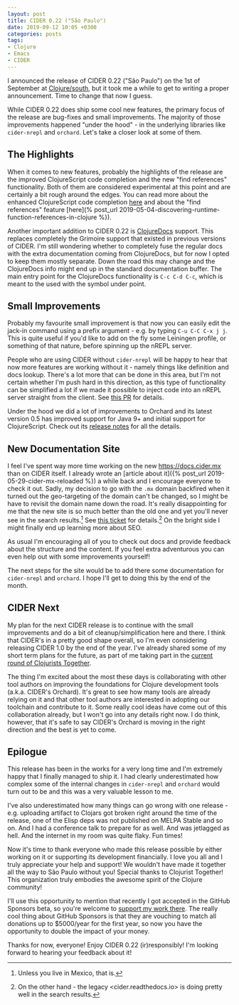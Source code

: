 ```yaml
---
layout: post
title: CIDER 0.22 ("São Paulo")
date: 2019-09-12 10:05 +0300
categories: posts
tags:
- Clojure
- Emacs
- CIDER
---
```


I announced the release of CIDER 0.22 ("São Paulo") on the 1st of September at
[Clojure/south](https://clojure-south.com/), but it took me a while to get to writing a proper announcement.
Time to change that now I guess.

While CIDER 0.22 does ship some cool new features, the primary focus of the release are bug-fixes and small improvements.
The majority of those improvements happened "under the hood" - in the underlying libraries like `cider-nrepl` and `orchard`.
Let's take a closer look at some of them.

<!--more-->

## The Highlights

When it comes to new features, probably the highlights of the release are the improved ClojureScript code completion and the new "find references" functionality.
Both of them are considered experimental at this point and are certainly a bit rough around the edges.
You can read more about the enhanced ClojureScript code completion [here](https://github.com/rksm/clj-suitable)
and about the "find references" feature [here](% post_url 2019-05-04-discovering-runtime-function-references-in-clojure %}).

Another important addition to CIDER 0.22 is [ClojureDocs](https://clojuredocs.org) support.
This replaces completely the Grimoire support that existed in previous versions of CIDER.
I'm still wondering whether to completely fuse the regular docs with the extra documentation coming from ClojureDocs, but for now I opted to keep them mostly separate.
Down the road this may change and the ClojureDocs info might end up in the standard documentation buffer.
The main entry point for the ClojureDocs functionality is `C-c C-d C-c`, which is meant to the used with the symbol under point.

## Small Improvements

Probably my favourite small improvement is that now you can easily edit the jack-in command using a prefix argument - e.g. by typing `C-u C-C C-x j j`.
This is quite useful if you'd like to add on the fly some Leiningen profile, or something of that nature, before spinning up the nREPL server.

People who are using CIDER without `cider-nrepl` will be happy to hear that now more features are working without it - namely things like definition and docs lookup.
There's a lot more that can be done in this area, but I'm not certain whether I'm push hard in this direction, as this type of
functionality can be simplified a lot if we made it possible to inject code into an nREPL server straight from the client. See [this PR](https://github.com/nrepl/nrepl/pull/109)
for details.

Under the hood we did a lot of improvements to Orchard and its latest version 0.5 has improved support for Java 9+ and initial support for ClojureScript.
Check out its [release notes](https://github.com/clojure-emacs/orchard/releases/tag/v0.5.0) for all the details.

## New Documentation Site

I feel I've spent way more time working on the new <https://docs.cider.mx> than on CIDER itself.
I already wrote an [article about it]({% post_url 2019-05-29-cider-mx-reloaded %}) a while back and I encourage everyone to check it out.
Sadly, my decision to go with the `.mx` domain backfired when it turned out the geo-targeting of the domain can't be changed, so I might be have to revisit the domain name down the road.
It's really disappointing for me that the new site is so much better than the old one and yet you'll never see in the search results.[^1]
See [this ticket](https://github.com/clojure-emacs/cider/issues/2695) for details.[^2] On the bright side I might finally end up learning
more about SEO.

As usual I'm encouraging all of you to check out docs and provide feedback about the structure and the content. If you feel extra adventurous
you can even help out with some improvements yourself!

The next steps for the site would be to add there some documentation for `cider-nrepl` and `orchard`. I hope I'll get to doing this
by the end of the month.

## CIDER Next

My plan for the next CIDER release is to continue with the small improvements and do a bit of cleanup/simplification here and there.
I think that CIDER's in a pretty good shape overall, so I'm even considering releasing CIDER 1.0 by the end of the year.
I've already shared some of my short term plans for the future, as part of me taking part in the [current round of Clojurists Together](https://www.clojuriststogether.org/news/q3-2019-funding-announcement/).

The thing I'm excited about the most these days is collaborating with other tool authors on improving the foundations for Clojure development tools (a.k.a. CIDER's Orchard).
It's great to see how many tools are already relying on it and that other tool authors are interested in adopting our toolchain and contribute to it.
Some really cool ideas have come out of this collaboration already, but I won't go into any details right now.
I do think, however, that it's safe to say CIDER's Orchard is moving in the right direction and the best is yet to come.

## Epilogue

This release has been in the works for a very long time and I'm extremely happy that I finally managed to ship it.
I had clearly underestimated how complex some of the internal changes in `cider-nrepl` and `orchard` would turn out to be
and this was a very valuable lesson to me.

I've also underestimated how many things can go wrong with one release - e.g. uploading artifact to Clojars got broken right around the time of the release, one of the Elisp deps was not
published on MELPA Stable and so on. And I had a conference talk to prepare for as well. And was jetlagged as hell. And the internet in my room was quite flaky. Fun times!

Now it's time to thank everyone who made this release possible by either working on it or supporting its development financially.
I love you all and I truly appreciate your help and support! We wouldn't have made it together all the way to São Paulo without you!
Special thanks to Clojurist Together! This organization truly embodies the awesome spirit of the Clojure community!

I'll use this opportunity to mention that recently I got accepted in the GitHub Sponsors beta, so you're welcome to [support my work there](https://github.com/users/bbatsov/sponsorship).
The really cool thing about GitHub Sponsors is that they are vouching to match all donations up to $5000/year for the first year, so now you have the opportunity to double the impact of your money.

Thanks for now, everyone! Enjoy CIDER 0.22 (ir)responsibly! I'm looking forward to hearing your feedback about it!

[^1]: Unless you live in Mexico, that is.
[^2]: On the other hand - the legacy <cider.readthedocs.io> is doing pretty well in the search results.
